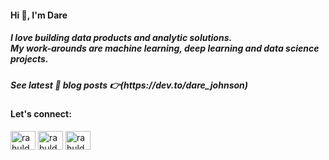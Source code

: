 <h4 align="left">Hi 👋, I'm Dare</h4>
<h5 align="left">I love building data products and analytic solutions. <br>
My work-arounds are <b>machine learning</b>, <b>deep learning</b> and <b>data science projects.</b></h5>


<h5>See latest 📕 blog posts 👉(https://dev.to/dare_johnson)</h5>
<!-- BLOG-POST-LIST:START -->

<!-- BLOG-POST-LIST:END -->

<h4 align="left">Let's connect:</h4>
<p align="left">
<a href="https://dev.to/dare_johnson" target="blank"><img align="center" src="https://cdn.jsdelivr.net/npm/simple-icons@3.0.1/icons/dev-dot-to.svg" alt="rahuldkjain" height="30" width="40" /></a>
<a href="https://twitter.com/toluwanijohnson" target="blank"><img align="center" src="https://cdn.jsdelivr.net/npm/simple-icons@3.0.1/icons/twitter.svg" alt="rahuldkjain" height="30" width="40" /></a>
<a href="https://linkedin.com/in/dare-johnson" target="blank"><img align="center" src="https://cdn.jsdelivr.net/npm/simple-icons@3.0.1/icons/linkedin.svg" alt="rahuldkjain" height="30" width="40" /></a>
</p>



